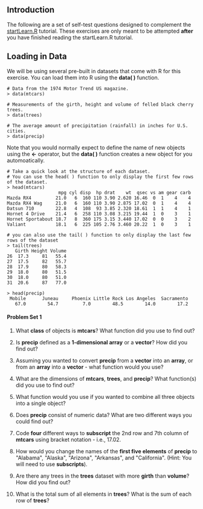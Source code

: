 ## Introduction

The following are a set of self-test questions designed to complement the [startLearn.R](https://github.com/aazaff/startLearn.R/blob/master/README.md) tutorial. These exercises are only meant to be attempted **after** you have finished reading the startLearn.R tutorial.

## Loading in Data

We will be using several pre-built in datasets that come with R for this exercise. You can load them into R using the **data( )** function.

````
# Data from the 1974 Motor Trend US magazine. 
> data(mtcars)

# Measurements of the girth, height and volume of felled black cherry trees.
> data(trees)
  
# The average amount of precipitation (rainfall) in inches for U.S. cities.
> data(precip)
````
  
Note that you would normally expect to define the name of new objects using the **<-** operator, but the **data( )** function creates a new object for you automoatically.

````
# Take a quick look at the structure of each dataset.
# You can use the head( ) function to only display the first few rows of the dataset.
> head(mtcars)
                   mpg cyl disp  hp drat    wt  qsec vs am gear carb
Mazda RX4         21.0   6  160 110 3.90 2.620 16.46  0  1    4    4
Mazda RX4 Wag     21.0   6  160 110 3.90 2.875 17.02  0  1    4    4
Datsun 710        22.8   4  108  93 3.85 2.320 18.61  1  1    4    1
Hornet 4 Drive    21.4   6  258 110 3.08 3.215 19.44  1  0    3    1
Hornet Sportabout 18.7   8  360 175 3.15 3.440 17.02  0  0    3    2
Valiant           18.1   6  225 105 2.76 3.460 20.22  1  0    3    1

# you can also use the tail( ) function to only display the last few rows of the dataset
> tail(trees)
   Girth Height Volume
26  17.3     81   55.4
27  17.5     82   55.7
28  17.9     80   58.3
29  18.0     80   51.5
30  18.0     80   51.0
31  20.6     87   77.0

> head(precip)
 Mobile      Juneau     Phoenix Little Rock Los Angeles  Sacramento 
   67.0        54.7         7.0        48.5        14.0        17.2 
````

#### Problem Set 1
1. What **class** of objects is **mtcars**? What function did you use to find out?

2. Is **precip** defined as a **1-dimensional array** or a **vector**? How did you find out?

3. Assuming you wanted to convert **precip** from a **vector** into an **array**, or from an **array** into a **vector** - what function would you use?

4. What are the dimensions of **mtcars**, **trees**, and **precip**? What function(s) did you use to find out?

5. What function would you use if you wanted to combine all three objects into a single object?

6. Does **precip** consist of numeric data? What are two different ways you could find out?

7. Code **four** different ways to **subscript** the 2nd row and 7th column of **mtcars** using bracket notation - i.e., 17.02.

8. How would you change the names of the **first five elements** of **precip** to "Alabama", "Alaska", "Arizona", "Arkansas", and "California". (Hint: You will need to use **subscripts**).

9. Are there any trees in the **trees** dataset with more **girth** than **volume**? How did you find out?

10. What is the total sum of all elements in **trees**? What is the sum of each row of **trees**?
